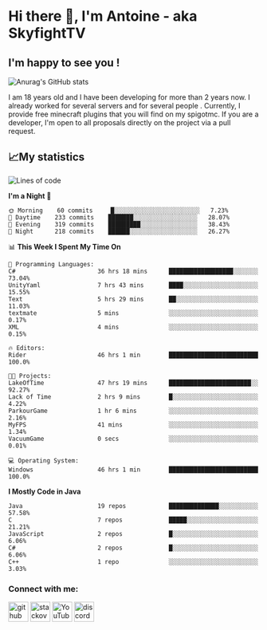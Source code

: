 # Hi there 👋, I'm Antoine - aka SkyfightTV
## I'm happy to see you !
![Anurag's GitHub stats](https://github-readme-stats.vercel.app/api?username=SKyfightTV&show_icons=true&theme=dark&count_private=true&)

I am 18 years old and I have been developing for more than 2 years now. I already worked for several servers and for several people . Currently, I provide free minecraft plugins that you will find on my spigotmc.
If you are a developer, I'm open to all proposals directly on the project via a pull request.

## 📈My statistics
<!--START_SECTION:waka-->
![Lines of code](https://img.shields.io/badge/From%20Hello%20World%20I%27ve%20Written-1%20Million%20lines%20of%20code-blue)

**I'm a Night 🦉** 

```text
🌞 Morning    60 commits     █░░░░░░░░░░░░░░░░░░░░░░░░   7.23% 
🌆 Daytime    233 commits    ███████░░░░░░░░░░░░░░░░░░   28.07% 
🌃 Evening    319 commits    █████████░░░░░░░░░░░░░░░░   38.43% 
🌙 Night      218 commits    ██████░░░░░░░░░░░░░░░░░░░   26.27%

```


📊 **This Week I Spent My Time On** 

```text
💬 Programming Languages: 
C#                       36 hrs 18 mins      ██████████████████░░░░░░░   73.04% 
UnityYaml                7 hrs 43 mins       ████░░░░░░░░░░░░░░░░░░░░░   15.55% 
Text                     5 hrs 29 mins       ██░░░░░░░░░░░░░░░░░░░░░░░   11.03% 
textmate                 5 mins              ░░░░░░░░░░░░░░░░░░░░░░░░░   0.17% 
XML                      4 mins              ░░░░░░░░░░░░░░░░░░░░░░░░░   0.15%

🔥 Editors: 
Rider                    46 hrs 1 min        █████████████████████████   100.0%

🐱‍💻 Projects: 
LakeOfTime               47 hrs 19 mins      ███████████████████████░░   92.27% 
Lack of Time             2 hrs 9 mins        █░░░░░░░░░░░░░░░░░░░░░░░░   4.22% 
ParkourGame              1 hr 6 mins         ░░░░░░░░░░░░░░░░░░░░░░░░░   2.16% 
MyFPS                    41 mins             ░░░░░░░░░░░░░░░░░░░░░░░░░   1.34% 
VacuumGame               0 secs              ░░░░░░░░░░░░░░░░░░░░░░░░░   0.01%

💻 Operating System: 
Windows                  46 hrs 1 min        █████████████████████████   100.0%

```

**I Mostly Code in Java** 

```text
Java                     19 repos            ██████████████░░░░░░░░░░░   57.58% 
C                        7 repos             █████░░░░░░░░░░░░░░░░░░░░   21.21% 
JavaScript               2 repos             █░░░░░░░░░░░░░░░░░░░░░░░░   6.06% 
C#                       2 repos             █░░░░░░░░░░░░░░░░░░░░░░░░   6.06% 
C++                      1 repo              ░░░░░░░░░░░░░░░░░░░░░░░░░   3.03%

```



<!--END_SECTION:waka-->

### Connect with me:

[<img src='https://cdn.jsdelivr.net/npm/simple-icons@3.0.1/icons/github.svg' alt='github' height='40'>](https://github.com/SKyfightTV)  [<img src='https://cdn.jsdelivr.net/npm/simple-icons@3.0.1/icons/stackoverflow.svg' alt='stackoverflow' height='40'>](https://stackoverflow.com/users/16952856)  [<img src='https://cdn.jsdelivr.net/npm/simple-icons@3.0.1/icons/youtube.svg' alt='YouTube' height='40'>](https://www.youtube.com/channel/UCjzzQNjlBr-AZ5j1A8lMMKw)  [<img src='https://cdn.jsdelivr.net/npm/simple-icons@3.0.1/icons/discord.svg' alt='discord' height='40'>](https://discord.gg/u8yzVac)  

